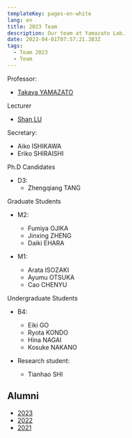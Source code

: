 ```yaml
---
templateKey: pages-en-white
lang: en
title: 2023 Team
description: Our team at Yamazato Lab.
date: 2023-04-01T07:57:21.383Z
tags:
  - Team 2023
  - Team
---
```


Professor:

- [Takaya YAMAZATO](/team/Takaya-Yamazato/)

Lecturer

- [Shan LU](/team/Shan-Lu/)

Secretary:

- Aiko ISHIKAWA
- Eriko SHIRAISHI

Ph.D Candidates

- D3:
  - Zhengqiang TANG

Graduate Students

- M2:

  - Fumiya OJIKA
  - Jinxing ZHENG
  - Daiki EHARA

- M1:
  - Arata ISOZAKI
  - Ayumu OTSUKA
  - Cao CHENYU

Undergraduate Students

- B4:
  - Eiki GO
  - Ryota KONDO
  - Hina NAGAI
  - Kosuke NAKANO

- Research student:
  - Tianhao SHI

## Alumni

- [2023](/en/team/2023/)
- [2022](/en/team/2022/)
- [2021](/en/team/2021/)
